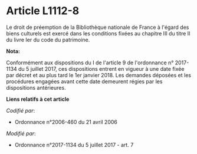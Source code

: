 # Article L1112-8

Le droit de préemption de la Bibliothèque nationale de France à l'égard des biens culturels est exercé dans les conditions
fixées au chapitre III du titre II du livre Ier du code du patrimoine.

**Nota:**

Conformément aux dispositions du I de l'article 9 de l'ordonnance n° 2017-1134 du 5 juillet 2017, ces dispositions entrent en
vigueur à une date fixée par décret et au plus tard le 1er janvier 2018. Les demandes déposées et les procédures engagées
avant cette date demeurent régies par les dispositions antérieures.

**Liens relatifs à cet article**

_Codifié par_:

  - Ordonnance n°2006-460 du 21 avril 2006

_Modifié par_:

  - Ordonnance n°2017-1134 du 5 juillet 2017 - art. 7
